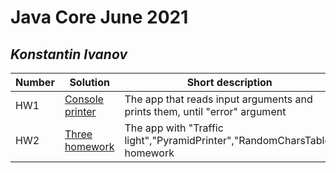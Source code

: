 # Java Core June 2021

## *Konstantin Ivanov*

| Number | Solution  | Short description
| --- | --- | --- |
| HW1 | [Console printer](https://github.com/NikolaevArtem/Java_Core_June_2021/blob/feature/konstantinIvanov/src/main/java/homework_1/Main.java) | The app that reads input arguments and prints them, until "error" argument |
| HW2 | [Three homework](https://github.com/NikolaevArtem/Java_Core_June_2021/tree/feature/konstantinIvanov/src/main/java/homework_2) | The app with "Traffic light","PyramidPrinter","RandomCharsTable" homework |

